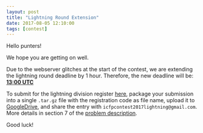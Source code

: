 ```yaml
---
layout: post
title: "Lightning Round Extension"
date: 2017-08-05 12:10:00
tags: [contest]
---
```


Hello punters!

We hope you are getting on well.

Due to the webserver glitches at the start of the contest, we are
extending the lightning round deadline by 1 hour. Therefore, the new
deadline will be: [__13:00 UTC__](https://www.timeanddate.com/countdown/generic?iso=20170805T13&p0=1440&msg=Lightning+Round+Deadline&font=sanserif&csz=1)

To submit for the lightning division register [here](http://punter.inf.ed.ac.uk:9000/register/), package your submission into a single `.tar.gz` file with the registration code as file name, upload it to [GoogleDrive](http://drive.google.com), and share the entry with `icfpcontest2017lightning@gmail.com`.
More details in section 7 of the [problem description](https://icfpcontest2017.github.io/static/task-v1.3.pdf).

Good luck!
